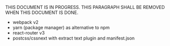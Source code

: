 THIS DOCUMENT IS IN PROGRESS. THIS PARAGRAPH SHALL BE REMOVED WHEN THIS DOCUMENT IS DONE.

- webpack v2
- yarn (package manager) as alternative to npm 
- react-router v3
- postcss/cssnext with extract text plugin and manifest.json



